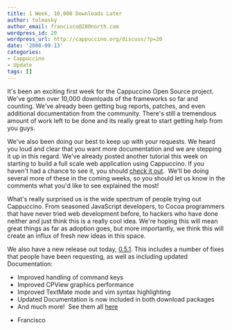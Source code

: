 ```yaml
---
title: 1 Week, 10,000 Downloads Later
author: tolmasky
author_email: francisco@280north.com
wordpress_id: 20
wordpress_url: http://cappuccino.org/discuss/?p=20
date: '2008-09-13'
categories:
- Cappuccino
- Update
tags: []
---
```



It's been an exciting first week for the Cappuccino Open Source project. We've gotten over 10,000 downloads of the frameworks so far and counting. We've already been getting bug reports, patches, and even additional documentation from the community. There's still a tremendous amount of work left to be done and its really great to start getting help from you guys.

We've also been doing our best to keep up with your requests. We heard you loud and clear that you want more documentation and we are stepping it up in this regard. We've already posted another tutorial this week on starting to build a full scale web application using Cappuccino. If you haven't had a chance to see it, you should [check it out](http://cappuccino.org/learn/tutorials/scrapbook-tutorial-1/). &nbsp;We'll be doing several more of these in the coming weeks, so you should let us know in the comments what you'd like to see explained the most!

What's really surprised us is the wide spectrum of people trying out Cappuccino. From seasoned JavaScript developers, to Cocoa programmers that have never tried web development before, to hackers who have done neither and just think this is a really cool idea. We're hoping this will mean great things as far as adoption goes, but more importantly, we think this will create an influx of fresh new ideas in this space.

We also have a new release out today, [0.5.1](http://cappuccino.org/download/). This includes a number of fixes that people have been requesting, as well as including updated Documentation:   

* Improved handling of command keys
* Improved CPView graphics performance
* Improved TextMate mode and vim syntax highlighting
* Updated Documentation is now included in both download packages
* And much more! &nbsp;See them all [here](http://cappuccino.lighthouseapp.com/projects/16499-cappuccino/tickets?q=milestone%3A0.5.1&filter=all)

- Francisco



